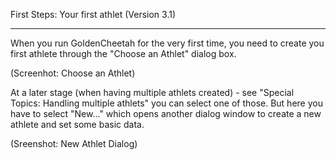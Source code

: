 First Steps: Your first athlet (Version 3.1)
***
When you run GoldenCheetah for the very first time, you need to create you first athlete through the "Choose an Athlet" dialog box.

(Screenhot: Choose an Athlet)

At a later stage (when having multiple athlets created) - see "Special Topics: Handling multiple athlets" you can select one of those. But here you have to select "New..." which opens another dialog window to create a new athlete and set some basic data.

(Sreenshot: New Athlet Dialog)



